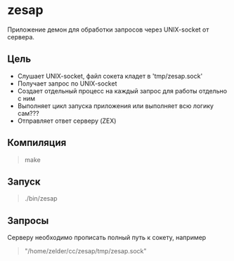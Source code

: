 # zesap
Приложение демон для обработки запросов через UNIX-socket от сервера.

Цель
--------
- Слушает UNIX-socket, файл сокета кладет в 'tmp/zesap.sock'
- Получает запрос по UNIX-socket
- Создает отдельный процесс на каждый запрос для работы отдельно с ним
- Выполняет цикл запуска приложения или выполняет всю логику сам???
- Отправляет ответ серверу (ZEX)

Компиляция
----------
> make

Запуск
------
> ./bin/zesap

Запросы
-------
Серверу необходимо прописать полный путь к сокету, например
> "/home/zelder/cc/zesap/tmp/zesap.sock"
> 


